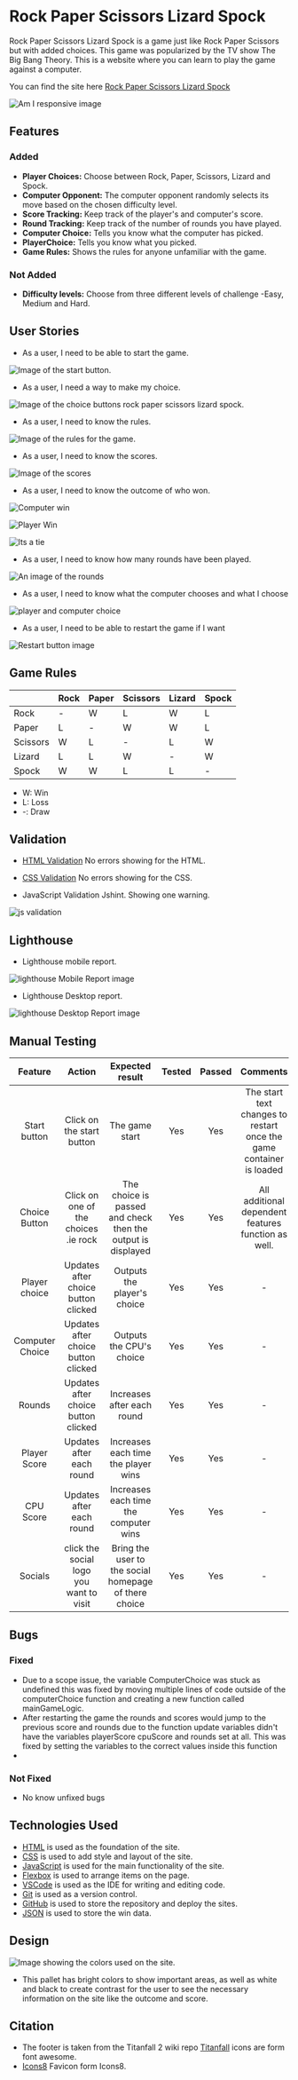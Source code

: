 # Rock Paper Scissors Lizard Spock

Rock Paper Scissors Lizard Spock is a game just like Rock Paper Scissors but with added choices.
This game was popularized by the TV show The Big Bang Theory. This is a website where you can learn to play the game against a computer.

You can find the site here [Rock Paper Scissors Lizard Spock](https://mulloo.github.io/rock_paper_scissors_lizard_spock/)

![Am I responsive image](doc/amiresponsive.png)

## Features

### Added

- **Player Choices:** Choose between Rock, Paper, Scissors, Lizard and Spock.
- **Computer Opponent:** The computer opponent randomly selects its move based on the chosen difficulty level.
- **Score Tracking:** Keep track of the player's and computer's score.
- **Round Tracking:** Keep track of the number of rounds you have played.
- **Computer Choice:** Tells you know what the computer has picked.
- **PlayerChoice:** Tells you know what you picked.
- **Game Rules:** Shows the rules for anyone unfamiliar with the game.

### Not Added

- **Difficulty levels:** Choose from three different levels of challenge -Easy, Medium and Hard.

## User Stories

- As a user, I need to be able to start the game.

![Image of the start button.](doc/startbtn.png)

- As a user, I need a way to make my choice.

![Image of the choice buttons rock paper scissors lizard spock.](doc/choicebtns.png)

- As a user, I need to know the rules.

![Image of the rules for the game.](doc/rules.png)

- As a user, I need to know the scores.

![Image of the scores](doc/score.png)

- As a user, I need to know the outcome of who won.

![Computer win](doc/cpuwinner.png)

![Player Win](doc/playerwin.png)

![Its a tie](doc/tie.png)

- As a user, I need to know how many rounds have been played.

![An image of the rounds](doc/rounds.png)

- As a user, I need to know what the computer chooses and what I choose

![player and computer choice](doc/playercpuchoice.png)

- As a user, I need to be able to restart the game if I want

![Restart button image](doc/restart.png)

## Game Rules

|          | Rock | Paper | Scissors | Lizard | Spock |
|----------|------|-------|----------|--------|-------|
| Rock     | -    | W     | L        | W      | L     |
| Paper    | L    | -     | W        | W      | L     |
| Scissors | W    | L     | -        | L      | W     |
| Lizard   | L    | L     | W        | -      | W     |
| Spock    | W    | W     | L        | L      | -     |

- W: Win
- L: Loss
- -: Draw

## Validation

- [HTML Validation](https://validator.w3.org/nu/?doc=https%3A%2F%2Fmulloo.github.io%2Frock_paper_scissors_lizard_spock%2F) No errors showing for the HTML.

- [CSS Validation](https://jigsaw.w3.org/css-validator/validator?uri=https%3A%2F%2Fmulloo.github.io%2Frock_paper_scissors_lizard_spock%2F&profile=css3svg&usermedium=all&warning=1&vextwarning=&lang=en) No errors showing for the CSS.

- JavaScript Validation Jshint. Showing one warning.

![js validation](doc/jsvalidation.png)

## Lighthouse

- Lighthouse mobile report.

![lighthouse Mobile Report image](doc/lighthousetestmobile.png)

- Lighthouse Desktop report.

![lighthouse Desktop Report image](doc/lighthousedesktop.png)

## Manual Testing

|     Feature     |                  Action                 |                       Expected result                       | Tested | Passed |                               Comments                              |
|:---------------:|:---------------------------------------:|:-----------------------------------------------------------:|:------:|:------:|:-------------------------------------------------------------------:|
|   Start button  |        Click on the start button        |                        The game start                       |   Yes  |   Yes  | The start text changes to restart once the game container is loaded |
|  Choice Button  |   Click on one of the choices .ie rock  | The choice is passed and check then the output is displayed |   Yes  |   Yes  |          All additional dependent features function as well.          |
|  Player choice  |   Updates after choice button clicked   |                 Outputs the player's choice                 |   Yes  |   Yes  |                                  -                                  |
| Computer Choice |   Updates after choice button clicked   |                   Outputs the CPU's choice                  |   Yes  |   Yes  |                                  -                                  |
|      Rounds     |   Updates after choice button clicked   |                  Increases after each round                 |   Yes  |   Yes  |                                  -                                  |
|   Player Score  |         Updates after each round        |             Increases each time the player wins             |   Yes  |  Yes   |                                  -                                  |
|    CPU Score    |         Updates after each round        |            Increases each time the computer wins            |   Yes  |   Yes  |                                  -                                  |
|      Socials     | click the social logo you want to visit |    Bring the user to the social homepage of there choice    |  Yes   |   Yes  |                                -                                     |

## Bugs

### Fixed

- Due to a scope issue, the variable ComputerChoice was stuck as undefined this was fixed by moving multiple lines of code outside of the computerChoice function and creating a new function called mainGameLogic.
- After restarting the game the rounds and scores would jump to the previous score and rounds due to the function update variables didn't have the variables playerScore cpuScore and rounds set at all. This was fixed by setting the variables to the correct values inside this function
-

### Not Fixed

- No know unfixed bugs

## Technologies Used

- [HTML](https://www.w3schools.com/html/) is used as the foundation of the site.
- [CSS](https://www.w3schools.com/Css/) is used to add style and layout of the site.
- [JavaScript](https://www.w3schools.com/js/) is used for the main functionality of the site.
- [Flexbox](https://css-tricks.com/snippets/css/a-guide-to-flexbox/) is used to arrange items on the page.
- [VSCode](https://code.visualstudio.com/) is used as the IDE for writing and editing code.
- [Git](https://git-scm.com/) is used as a version control.
- [GitHub](https://github.com/) is used to store the repository and deploy the sites.
- [JSON](https://www.w3schools.com/whatis/whatis_json.asp) is used to store the win data.

## Design

![Image showing the colors used on the site.](doc/palette.png)

- This pallet has bright colors to show important areas, as well as white and black to create contrast for the user to see the necessary information on the site like the outcome and score.

## Citation

- The footer is taken from the Titanfall 2 wiki repo [Titanfall](https://github.com/Mulloo/Titanfall-2-Weapon-Wiki) icons are form font awesome.
- [Icons8](https://icons8.com/icons/set/game) Favicon form Icons8.
